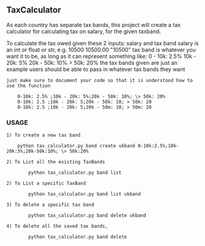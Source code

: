 ## TaxCalculator

As each country has separate tax bands, this project will create a tax calculator for calculating tax on salary, for the given taxband.


To calculate the tax owed
    given these 2 inputs: salary and tax band
        salary is an int or float or str, e.g. 10500 10500.00 "10500"
        tax band is whatever you want it to be, as long as it can represent something like:
                0 - 10k: 2.5%
                10k - 20k: 5%
                20k - 50k: 10%
                \> 50k: 20%
    the tax bands given are just an example
    users should be able to pass in whatever tax bands they want

    just make sure to document your code so that it is understood how to use the function

        0-10k: 2.5% ;10k - 20k: 5%;20k - 50k: 10%; \> 50k: 20%
        0-10k: 2.5 ;10k - 20k: 5;20k - 50k: 10; > 50k: 20
        0-10k: 2.5 ;10k - 20k: 5;20k - 50m: 10; > 50m: 20


### USAGE

    1) To create a new tax band

        python tax_calculator.py band create ukband 0-10k:2.5%;10k-20k:5%;20k-50k:10%; \> 50k:20%

    2) To List all the existing TaxBands

            python tax_calculator.py band list

    2) To List a specific TaxBand

            python tax_calculator.py band list ukband

    3) To delete a specific tax band

            python tax_calculator.py band delete ukband

    4) To delete all the saved tax bands,

            python tax_calculator.py band delete

